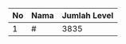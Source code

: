 | No | Nama            | Jumlah Level |
|----|-----------------|--------------|
| 1  | #    |    3835        |
